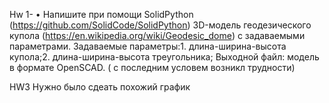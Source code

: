 Hw 1- •	Напишите при помощи SolidPython (https://github.com/SolidCode/SolidPython) 3D-модель геодезического купола (https://en.wikipedia.org/wiki/Geodesic_dome) с задаваемыми параметрами. Задаваемые параметры:1. длина-ширина-высота купола;2. длина-ширина-высота треугольника; Выходной файл: модель в формате OpenSCAD.
( с последним условем возникл трудности)


HW3
Нужно было сдеать похожий график
